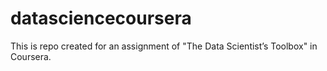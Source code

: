 # datasciencecoursera
This is repo created for an assignment of "The Data Scientist’s Toolbox" in Coursera.
